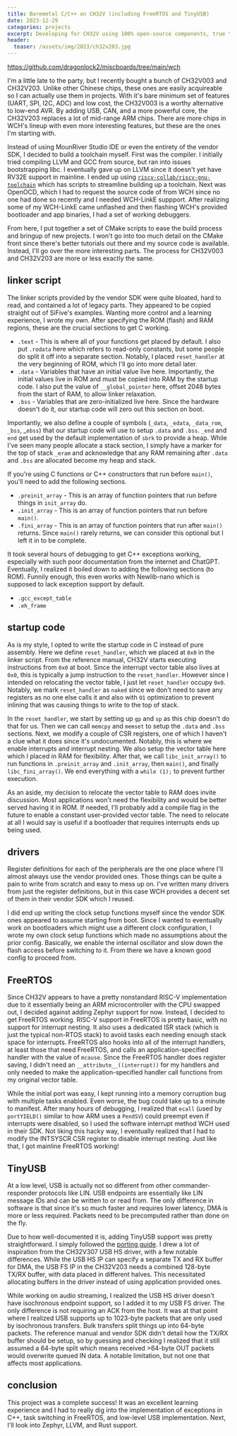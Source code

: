 ```yaml
---
title: Baremetal C/C++ on CH32V (including FreeRTOS and TinyUSB)
date: 2023-12-29
categories: projects
excerpt: Developing for CH32V using 100% open-source components, true to the essence of RISC-V.
header:
  teaser: /assets/img/2023/ch32v203.jpg
---
```


<https://github.com/dragonlock2/miscboards/tree/main/wch>

I'm a little late to the party, but I recently bought a bunch of CH32V003 and CH32V203. Unlike other Chinese chips, these ones are easily acquireable so I can actually use them in projects. With it's bare minimum set of features (UART, SPI, I2C, ADC) and low cost, the CH32V003 is a worthy alternative to low-end AVR. By adding USB, CAN, and a more powerful core, the CH32V203 replaces a lot of mid-range ARM chips. There are more chips in WCH's lineup with even more interesting features, but these are the ones I'm starting with.

Instead of using MounRiver Studio IDE or even the entirety of the vendor SDK, I decided to build a toolchain myself. First was the compiler. I initially tried compiling LLVM and GCC from source, but ran into issues bootstrapping libc. I eventually gave up on LLVM since it doesn't yet have RV32E support in mainline. I ended up using [`riscv-collab/riscv-gnu-toolchain`](https://github.com/riscv-collab/riscv-gnu-toolchain) which has scripts to streamline building up a toolchain. Next was OpenOCD, which I had to request the source code of from WCH since no one had done so recently and I needed WCH-LinkE suppport. After realizing some of my WCH-LinkE came unflashed and then flashing WCH's provided bootloader and app binaries, I had a set of working debuggers.

From here, I put together a set of CMake scripts to ease the build process and bringup of new projects. I won't go into too much detail on the CMake front since there's better tutorials out there and my source code is available. Instead, I'll go over the more interesting parts. The process for CH32V003 and CH32V203 are more or less exactly the same.

## linker script

The linker scripts provided by the vendor SDK were quite bloated, hard to read, and contained a lot of legacy parts. They appeared to be copied straight out of SiFive's examples. Wanting more control and a learning experience, I wrote my own. After specifying the ROM (flash) and RAM regions, these are the crucial sections to get C working.

- `.text` - This is where all of your functions get placed by default. I also put `.rodata` here which refers to read-only constants, but some people do split it off into a separate section. Notably, I placed `reset_handler` at the very beginning of ROM, which I'll go into more detail later.
- `.data` - Variables that have an initial value live here. Importantly, the initial values live in ROM and must be copied into RAM by the startup code. I also put the value of `__global_pointer` here, offset 2048 bytes from the start of RAM, to allow linker relaxation.
- `.bss` - Variables that are zero-initialized live here. Since the hardware doesn't do it, our startup code will zero out this section on boot.

Importantly, we also define a couple of symbols (`_data`, `_edata`, `_data_rom`, `_bss`, _`ebss`) that our startup code will use to setup `.data` and `.bss`. `_end` and `end` get used by the default implementation of `sbrk` to provide a heap. While I've seen many people allocate a stack section, I simply have a marker for the top of stack `_eram` and acknowledge that any RAM remaining after `.data` and `.bss` are allocated become my heap and stack.

If you're using C functions or C++ constructors that run before `main()`, you'll need to add the following sections.

- `.preinit_array` - This is an array of function pointers that run before things in `init_array` do.
- `.init_array` - This is an array of function pointers that run before `main()`.
- `.fini_array` - This is an array of function pointers that run after `main()` returns. Since `main()` rarely returns, we can consider this optional but I left it in to be complete.

It took several hours of debugging to get C++ exceptions working, especially with such poor documentation from the internet and ChatGPT. Eventually, I realized it boiled down to adding the following sections (to ROM). Funnily enough, this even works with Newlib-nano which is supposed to lack exception support by default.

- `.gcc_except_table`
- `.eh_frame`

## startup code

As is my style, I opted to write the startup code in C instead of pure assembly. Here we define `reset_handler`, which we placed at `0x0` in the linker script. From the reference manual, CH32V starts executing instructions from `0x0` at boot. Since the interrupt vector table also lives at `0x0`, this is typically a jump instruction to the `reset_handler`. However since I intended on relocating the vector table, I just let `reset_handler` occupy `0x0`. Notably, we mark `reset_handler` as `naked` since we don't need to save any registers as no one else calls it and also with `O1` optimization to prevent inlining that was causing things to write to the top of stack.

In the `reset_handler`, we start by setting up `gp` and `sp` as this chip doesn't do that for us. Then we can call `memcpy` and `memset` to setup the `.data` and `.bss` sections. Next, we modify a couple of CSR registers, one of which I haven't a clue what it does since it's undocumented. Notably, this is where we enable interrupts and interrupt nesting. We also setup the vector table here which I placed in RAM for flexibility. After that, we call `libc_init_array()` to run functions in `.preinit_array` and `.init_array`, then `main()`, and finally `libc_fini_array()`. We end everything with a `while (1);` to prevent further execution.

As an aside, my decision to relocate the vector table to RAM does invite discussion. Most applications won't need the flexibility and would be better served having it in ROM. If needed, I'll probably add a compile flag in the future to enable a constant user-provided vector table. The need to relocate at all I would say is useful if a bootloader that requires interrupts ends up being used.

## drivers

Register definitions for each of the peripherals are the one place where I'll almost always use the vendor provided ones. Those things can be quite a pain to write from scratch and easy to mess up on. I've written many drivers from just the register definitions, but in this case WCH provides a decent set of them in their vendor SDK which I reused.

I did end up writing the clock setup functions myself since the vendor SDK ones appeared to assume starting from boot. Since I wanted to eventually work on bootloaders which might use a different clock configuration, I wrote my own clock setup functions which made no assumptions about the prior config. Basically, we enable the internal oscillator and slow down the flash access before switching to it. From there we have a known good config to proceed from.

## FreeRTOS

Since CH32V appears to have a pretty nonstandard RISC-V implementation due to it essentially being an ARM microcontroller with the CPU swapped out, I decided against adding Zephyr support for now. Instead, I decided to get FreeRTOS working. RISC-V support in FreeRTOS is pretty basic, with no support for interrupt nesting. It also uses a dedicated ISR stack (which is just the typical non-RTOS stack) to avoid tasks each needing enough stack space for interrupts. FreeRTOS also hooks into all of the interrupt handlers, at least those that need FreeRTOS, and calls an application-specified handler with the value of `mcause`. Since the FreeRTOS handler does register saving, I didn't need an `__attribute__((interrupt))` for my handlers and only needed to make the application-specified handler call functions from my original vector table.

While the initial port was easy, I kept running into a memory corruption bug with multiple tasks enabled. Even worse, the bug could take up to a minute to manifest. After many hours of debugging, I realized that `ecall` (used by `portYIELD()` similar to how ARM uses a `PendSV`) could preempt even if interrupts were disabled, so I used the software interrupt method WCH used in their SDK. Not liking this hacky way, I eventually realized that I had to modify the INTSYSCR CSR register to disable interrupt nesting. Just like that, I got mainline FreeRTOS working!

## TinyUSB

At a low level, USB is actually not so different from other commander-responder protocols like LIN. USB endpoints are essentially like LIN message IDs and can be written to or read from. The only difference in software is that since it's so much faster and requires lower latency, DMA is more or less required. Packets need to be precomputed rather than done on the fly.

Due to how well-documented it is, adding TinyUSB support was pretty straightforward. I simply followed the [porting guide](https://docs.tinyusb.org/en/latest/contributing/porting.html). I drew a lot of inspiration from the CH32V307 USB HS driver, with a few notable differences. While the USB HS IP can specify a separate TX and RX buffer for DMA, the USB FS IP in the CH32V203 needs a combined 128-byte TX/RX buffer, with data placed in different halves. This necessitated allocating buffers in the driver instead of using application provided ones.

While working on audio streaming, I realized the USB HS driver doesn't have isochronous endpoint support, so I added it to my USB FS driver. The only difference is not requiring an ACK from the host. It was at that point where I realized USB supports up to 1023-byte packets that are only used by isochronous transfers. Bulk transfers split things up into 64-byte packets. The reference manual and vendor SDK didn't detail how the TX/RX buffer should be setup, so by guessing and checking I realized that it still assumed a 64-byte split which means received >64-byte OUT packets would overwrite queued IN data. A notable limitation, but not one that affects most applications.

## conclusion

This project was a complete success! It was an excellent learning experience and I had to really dig into the implementation of exceptions in C++, task switching in FreeRTOS, and low-level USB implementation. Next, I'll look into Zephyr, LLVM, and Rust support.
